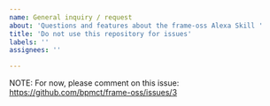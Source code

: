 ```yaml
---
name: General inquiry / request
about: 'Questions and features about the frame-oss Alexa Skill '
title: 'Do not use this repository for issues'
labels: ''
assignees: ''

---
```


NOTE: For now, please comment on this issue: https://github.com/bpmct/frame-oss/issues/3
